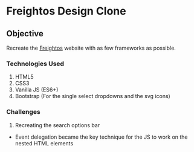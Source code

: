 # Freightos Design Clone

## Objective
Recreate the [Freightos](ship.freightos.com) website with as few frameworks as possible. 

### Technologies Used
1. HTML5
2. CSS3
3. Vanilla JS (ES6+)
4. Bootstrap (For the single select dropdowns and the svg icons)

### Challenges
1. Recreating the search options bar
- Event delegation became the key technique for the JS to work on the nested HTML elements